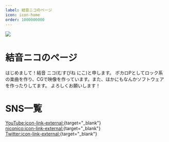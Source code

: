 ```yaml
---
label: 結音ニコのページ
icon: icon-home
order: 1000000000
---
```

![](./header.png)　
# 結音ニコのページ
はじめまして！結音 ニコ(むすびね にこ)と申します。
ボカロPとしてロック系の楽曲を作り、CGで映像を作っています。また、ほかにもなんかソフトウェアを作ったりしてます。
よろしくお願いします！

# SNS一覧


[YouTube:icon-link-external:](https://www.youtube.com/channel/UCGywLQU_PXy3H-MlzF_v_VQ){target="_blank"}<br>
[niconico:icon-link-external:](https://www.nicovideo.jp/user/97486326/){target="_blank"}<br>
[Twitter:icon-link-external:](https://x.com/niko_musubine){target="_blank"}<br>

